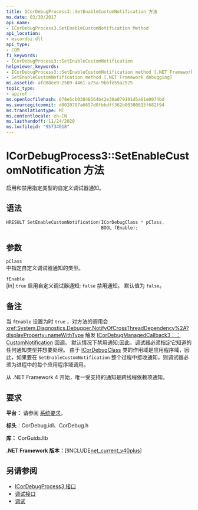 ```yaml
---
title: ICorDebugProcess3::SetEnableCustomNotification 方法
ms.date: 03/30/2017
api_name:
- ICorDebugProcess3.SetEnableCustomNotification Method
api_location:
- mscordbi.dll
api_type:
- COM
f1_keywords:
- ICorDebugProcess3::SetEnableCustomNotification
helpviewer_keywords:
- ICorDebugProcess3::SetEnableCustomNotification method [.NET Framework debugging]
- SetEnableCustomNotification method [.NET Framework debugging]
ms.assetid: afd88ee9-2589-4461-a75a-9b6fe55a2525
topic_type:
- apiref
ms.openlocfilehash: 078e5cb03848564b42e30a079101d5a61e0074bd
ms.sourcegitcommit: d8020797a6657d0fbbdff362b80300815f682f94
ms.translationtype: MT
ms.contentlocale: zh-CN
ms.lasthandoff: 11/24/2020
ms.locfileid: "95734018"
---
```

# <a name="icordebugprocess3setenablecustomnotification-method"></a>ICorDebugProcess3::SetEnableCustomNotification 方法

启用和禁用指定类型的自定义调试器通知。  
  
## <a name="syntax"></a>语法  
  
```cpp  
HRESULT SetEnableCustomNotification(ICorDebugClass * pClass,  
                                    BOOL fEnable);  
```  
  
## <a name="parameters"></a>参数  

 `pClass`  
 中指定自定义调试器通知的类型。  
  
 `fEnable`  
 [in] `true` 启用自定义调试器通知; `false` 禁用通知。 默认值为 `false`。  
  
## <a name="remarks"></a>备注  

 当 `fEnable` 设置为时 `true` ，对方法的调用会 <xref:System.Diagnostics.Debugger.NotifyOfCrossThreadDependency%2A?displayProperty=nameWithType> 触发 [ICorDebugManagedCallback3：： CustomNotification](icordebugmanagedcallback3-customnotification-method.md) 回调。 默认情况下禁用通知;因此，调试器必须指定它知道的任何通知类型并想要处理。 由于 [ICorDebugClass](icordebug-interface.md) 类的作用域是应用程序域，因此，如果要在 `SetEnableCustomNotification` 整个过程中接收通知，则调试器必须为进程中的每个应用程序域调用。  
  
 从 .NET Framework 4 开始，唯一受支持的通知是跨线程依赖项通知。  
  
## <a name="requirements"></a>要求  

 **平台：** 请参阅 [系统要求](../../get-started/system-requirements.md)。  
  
 **标头**：CorDebug.idl、CorDebug.h  
  
 **库：** CorGuids.lib  
  
 **.NET Framework 版本：**[!INCLUDE[net_current_v40plus](../../../../includes/net-current-v40plus-md.md)]  
  
## <a name="see-also"></a>另请参阅

- [ICorDebugProcess3 接口](icordebugprocess3-interface.md)
- [调试接口](debugging-interfaces.md)
- [调试](index.md)
